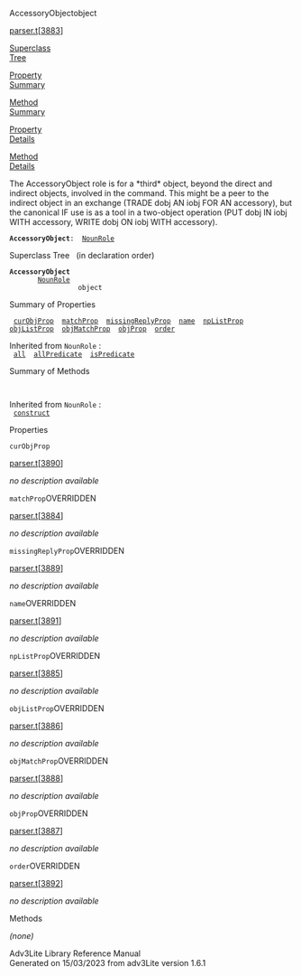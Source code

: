 ---
---
<span class="title">AccessoryObject</span><span class="type">object</span>

[parser.t](../file/parser.t.html)\[[3883](../source/parser.t.html#3883)\]

[Superclass  
Tree](#_SuperClassTree_)

[Property  
Summary](#_PropSummary_)

[Method  
Summary](#_MethodSummary_)

[Property  
Details](#_Properties_)

[Method  
Details](#_Methods_)

<div class="fdesc">

The AccessoryObject role is for a \*third\* object, beyond the direct
and indirect objects, involved in the command. This might be a peer to
the indirect object in an exchange (TRADE dobj AN iobj FOR AN
accessory), but the canonical IF use is as a tool in a two-object
operation (PUT dobj IN iobj WITH accessory, WRITE dobj ON iobj WITH
accessory).

**`AccessoryObject`**` :   `[`NounRole`](../object/NounRole.html)

</div>

<span id="_SuperClassTree_"></span>

<div class="mjhd">

<span class="hdln">Superclass Tree</span>   (in declaration order)

</div>

**`AccessoryObject`**  
`         `[`NounRole`](../object/NounRole.html)  
`                 object`  
<span id="_PropSummary_"></span>

<div class="mjhd">

<span class="hdln">Summary of Properties</span>  

</div>

` `[`curObjProp`](#curObjProp)`  `[`matchProp`](#matchProp)`  `[`missingReplyProp`](#missingReplyProp)`  `[`name`](#name)`  `[`npListProp`](#npListProp)`  `[`objListProp`](#objListProp)`  `[`objMatchProp`](#objMatchProp)`  `[`objProp`](#objProp)`  `[`order`](#order)`  `

Inherited from `NounRole` :  
` `[`all`](../object/NounRole.html#all)`  `[`allPredicate`](../object/NounRole.html#allPredicate)`  `[`isPredicate`](../object/NounRole.html#isPredicate)`  `

<span id="_MethodSummary_"></span>

<div class="mjhd">

<span class="hdln">Summary of Methods</span>  

</div>

` `

Inherited from `NounRole` :  
` `[`construct`](../object/NounRole.html#construct)`  `

<span id="_Properties_"></span>

<div class="mjhd">

<span class="hdln">Properties</span>  

</div>

<span id="curObjProp"></span>

`curObjProp`

[parser.t](../file/parser.t.html)\[[3890](../source/parser.t.html#3890)\]

<div class="desc">

*no description available*

</div>

<span id="matchProp"></span>

`matchProp`<span class="rem">OVERRIDDEN</span>

[parser.t](../file/parser.t.html)\[[3884](../source/parser.t.html#3884)\]

<div class="desc">

*no description available*

</div>

<span id="missingReplyProp"></span>

`missingReplyProp`<span class="rem">OVERRIDDEN</span>

[parser.t](../file/parser.t.html)\[[3889](../source/parser.t.html#3889)\]

<div class="desc">

*no description available*

</div>

<span id="name"></span>

`name`<span class="rem">OVERRIDDEN</span>

[parser.t](../file/parser.t.html)\[[3891](../source/parser.t.html#3891)\]

<div class="desc">

*no description available*

</div>

<span id="npListProp"></span>

`npListProp`<span class="rem">OVERRIDDEN</span>

[parser.t](../file/parser.t.html)\[[3885](../source/parser.t.html#3885)\]

<div class="desc">

*no description available*

</div>

<span id="objListProp"></span>

`objListProp`<span class="rem">OVERRIDDEN</span>

[parser.t](../file/parser.t.html)\[[3886](../source/parser.t.html#3886)\]

<div class="desc">

*no description available*

</div>

<span id="objMatchProp"></span>

`objMatchProp`<span class="rem">OVERRIDDEN</span>

[parser.t](../file/parser.t.html)\[[3888](../source/parser.t.html#3888)\]

<div class="desc">

*no description available*

</div>

<span id="objProp"></span>

`objProp`<span class="rem">OVERRIDDEN</span>

[parser.t](../file/parser.t.html)\[[3887](../source/parser.t.html#3887)\]

<div class="desc">

*no description available*

</div>

<span id="order"></span>

`order`<span class="rem">OVERRIDDEN</span>

[parser.t](../file/parser.t.html)\[[3892](../source/parser.t.html#3892)\]

<div class="desc">

*no description available*

</div>

<span id="_Methods_"></span>

<div class="mjhd">

<span class="hdln">Methods</span>  

</div>

*(none)*

<div class="ftr">

Adv3Lite Library Reference Manual  
Generated on 15/03/2023 from adv3Lite version 1.6.1

</div>
